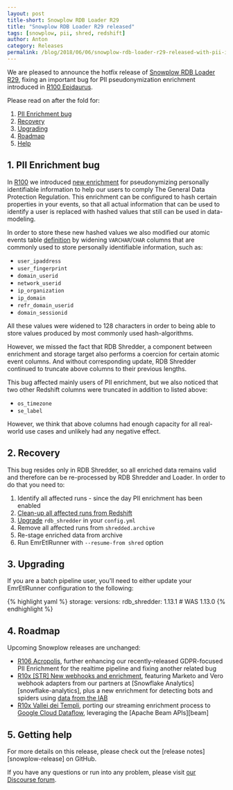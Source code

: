 ```yaml
---
layout: post
title-short: Snowplow RDB Loader R29
title: "Snowplow RDB Loader R29 released"
tags: [snowplow, pii, shred, redshift]
author: Anton
category: Releases
permalink: /blog/2018/06/06/snowplow-rdb-loader-r29-released-with-pii-issue-fix
---
```


We are pleased to announce the hotfix release of [Snowplow RDB Loader R29][release], fixing an important bug for PII pseudonymization enrichment introduced in [R100 Epidaurus][r100-post].

Please read on after the fold for:

1. [PII Enrichment bug](#bug)
2. [Recovery](#recovery)
3. [Upgrading](#upgrading)
4. [Roadmap](#roadmap)
5. [Help](#help)

<h2 id="dupe">1. PII Enrichment bug</h2>

In [R100][r100-post] we introduced [new enrichment][pii-enrichment] for pseudonymizing personally identifiable information to help our users to comply The General Data Protection Regulation.
This enrichment can be configured to hash certain properties in your events, so that all actual information that can be used to identify a user is replaced with hashed values that still can be used in data-modeling.

In order to store these new hashed values we also modified our atomic events table [definition][atomic-def] by widening `VARCHAR`/`CHAR` columns that are commonly used to store personally identifiable information, such as:

* `user_ipaddress`
* `user_fingerprint`
* `domain_userid`
* `network_userid`
* `ip_organization`
* `ip_domain`
* `refr_domain_userid`
* `domain_sessionid`

All these values were widened to 128 characters in order to being able to store values produced by most commonly used hash-algorithms.

However, we missed the fact that RDB Shredder, a component between enrichment and storage target also performs a coercion for certain atomic event columns.
And without corresponding update, RDB Shredder continued to truncate above columns to their previous lengths.

This bug affected mainly users of PII enrichment, but we also noticed that two other Redshift columns were truncated in addition to listed above:

* `os_timezone`
* `se_label`

However, we think that above columns had enough capacity for all real-world use cases and unlikely had any negative effect.

<h2 id="recovery">2. Recovery</h2>

This bug resides only in RDB Shredder, so all enriched data remains valid and therefore can be re-processed by RDB Shredder and Loader.
In order to do that you need to:

1. Identify all affected runs - since the day PII enrichment has been enabled
2. [Clean-up all affected runs from Redshift][deleting-data]
3. [Upgrade](#upgrading) `rdb_shredder` in your `config.yml`
3. Remove all affected runs from `shredded.archive`
3. Re-stage enriched data from archive
4. Run EmrEtlRunner with `--resume-from shred` option

<h2 id="upgrading">3. Upgrading</h2>

If you are a batch pipeline user, you'll need to either update your EmrEtlRunner configuration to the following:

{% highlight yaml %}
storage:
  versions:
    rdb_shredder: 1.13.1 # WAS 1.13.0
{% endhighlight %}

<h2 id="roadmap">4. Roadmap</h2>

Upcoming Snowplow releases are unchanged:

* [R106 Acropolis][r106-pii], further enhancing our recently-released GDPR-focused PII Enrichment for the realtime pipeline and fixing another related bug
* [R10x [STR] New webhooks and enrichment][r10x-ms], featuring Marketo and Vero webhook adapters from our partners at [Snowflake Analytics][snowflake-analytics], plus a new enrichment for detecting bots and spiders using [data from the IAB][iab-data]
* [R10x Vallei dei Templi][r10x-str], porting our streaming enrichment process to
  [Google Cloud Dataflow][dataflow], leveraging the [Apache Beam APIs][beam]

<h2 id="help">5. Getting help</h2>

For more details on this release, please check out the [release notes][snowplow-release] on GitHub.

If you have any questions or run into any problem, please visit [our Discourse forum][discourse].

[release]: https://github.com/snowplow/snowplow-rdb-loader/releases/r29

[r100-post]: https://snowplowanalytics.com/blog/2018/02/27/snowplow-r100-epidaurus-released-with-pii-pseudonymization-support/
[paestum]: /blog/2018/04/17/snowplow-r103-paestum-released-with-ip-lookups-enrichment-upgrade/
[pii-enrichment]: https://github.com/snowplow/snowplow/wiki/PII-pseudonymization-enrichment

[atomic-def]: https://github.com/snowplow/snowplow/blob/master/4-storage/redshift-storage/sql/atomic-def.sql
[deleting-data]: https://discourse.snowplowanalytics.com/t/gdpr-deleting-customer-data-from-redshift-tutorial/1815

[r106-pii]: https://github.com/snowplow/snowplow/milestone/153
[r10x-str]: https://github.com/snowplow/snowplow/milestone/151
[r10x-ms]: https://github.com/snowplow/snowplow/milestone/158
[dataflow]: https://cloud.google.com/dataflow/
[iab-data]: https://www.iab.com/guidelines/iab-abc-international-spiders-bots-list/

[discourse]: http://discourse.snowplowanalytics.com/
